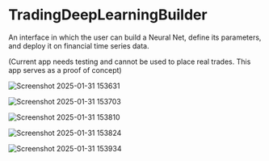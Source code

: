 # TradingDeepLearningBuilder
An interface in which the user can build a Neural Net, define its parameters, and deploy it on financial time series data.

(Current app needs testing and cannot be used to place real trades. This app serves as a proof of concept)


![Screenshot 2025-01-31 153631](https://github.com/user-attachments/assets/1474d189-7362-4156-9b70-31f21e847193)


![Screenshot 2025-01-31 153703](https://github.com/user-attachments/assets/8c153c4d-c1d3-48ab-b118-62c486d3e862)


![Screenshot 2025-01-31 153810](https://github.com/user-attachments/assets/25f1c3bc-d37f-4f94-9c03-d28dfde90e3d)


![Screenshot 2025-01-31 153824](https://github.com/user-attachments/assets/43c340dd-1ed2-4b38-b207-0115db9631f9)


![Screenshot 2025-01-31 153934](https://github.com/user-attachments/assets/97b5550f-0215-471a-9c9e-18638d4cf013)


